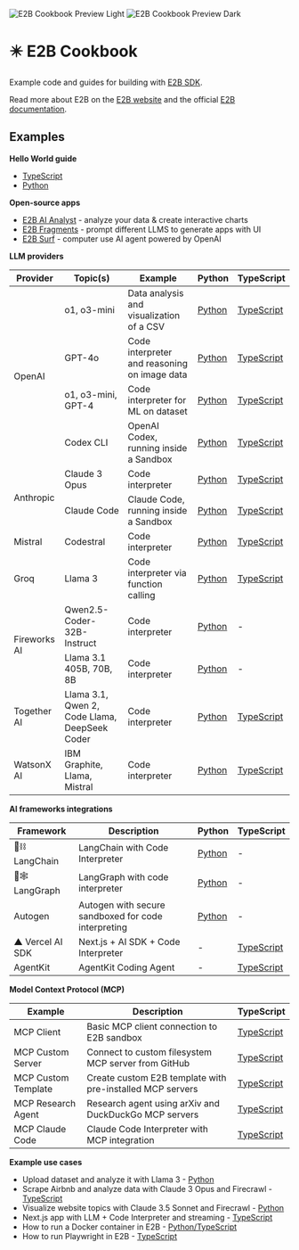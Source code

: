 ![E2B Cookbook Preview Light](/readme-assets/cookbook-light.png#gh-light-mode-only)
![E2B Cookbook Preview Dark](/readme-assets/cookbook-dark.png#gh-dark-mode-only)

# ✴️ E2B Cookbook

Example code and guides for building with [E2B SDK](https://github.com/e2b-dev/e2b).

Read more about E2B on the [E2B website](https://e2b.dev) and the official [E2B documentation](https://e2b.dev/docs).

## Examples

**Hello World guide**

- [TypeScript](https://github.com/e2b-dev/e2b-cookbook/tree/main/examples/hello-world-js)
- [Python](https://github.com/e2b-dev/e2b-cookbook/tree/main/examples/hello-world-python)

**Open-source apps**

- [E2B AI Analyst](https://github.com/e2b-dev/ai-analyst) - analyze your data & create interactive charts
- [E2B Fragments](https://github.com/e2b-dev/fragments) - prompt different LLMS to generate apps with UI
- [E2B Surf](https://github.com/e2b-dev/surf) - computer use AI agent powered by OpenAI

**LLM providers**

<table>
  <thead>
    <tr>
      <th>Provider</th>
      <th>Topic(s)</th>
      <th>Example</th>
      <th>Python</th>
      <th>TypeScript</th>
    </tr>
  </thead>
  <tbody>
    <tr>
      <td rowspan="4">OpenAI</td>
      <td>o1, o3-mini</td>
      <td>Data analysis and visualization of a CSV</td>
      <td><a href="https://github.com/e2b-dev/e2b-cookbook/tree/main/examples/openai-python">Python</a></td>
      <td><a href="https://github.com/e2b-dev/e2b-cookbook/tree/main/examples/openai-js">TypeScript</a></td>
    </tr>
    <tr>
      <td>GPT-4o</td>
      <td>Code interpreter and reasoning on image data</td>
      <td><a href="https://github.com/e2b-dev/e2b-cookbook/tree/main/examples/gpt-4o-python">Python</a></td>
      <td><a href="https://github.com/e2b-dev/e2b-cookbook/tree/main/examples/gpt-4o-js">TypeScript</a></td>
    </tr>
    <tr>
      <td>o1, o3-mini, GPT-4</td>
      <td>Code interpreter for ML on dataset</td>
      <td><a href="https://github.com/e2b-dev/e2b-cookbook/tree/main/examples/o1-and-gpt-4-python">Python</a></td>
      <td><a href="https://github.com/e2b-dev/e2b-cookbook/tree/main/examples/o1-and-gpt-4-js">TypeScript</a></td>
    </tr>
    <tr>
      <td>Codex CLI</td>
      <td>OpenAI Codex, running inside a Sandbox</td>
      <td><a href="https://github.com/e2b-dev/e2b-cookbook/tree/main/examples/openai-codex-in-sandbox-python">Python</a></td>
      <td><a href="https://github.com/e2b-dev/e2b-cookbook/tree/main/examples/openai-codex-in-sandbox-js">TypeScript</a></td>
    </tr>
    <tr>
      <td rowspan="2">Anthropic</td>
      <td>Claude 3 Opus</td>
      <td>Code interpreter</td>
      <td><a href="https://github.com/e2b-dev/e2b-cookbook/tree/main/examples/claude-code-interpreter-python">Python</a></td>
      <td><a href="https://github.com/e2b-dev/e2b-cookbook/tree/main/examples/claude-code-interpreter-js">TypeScript</a></td>
    </tr>
    <tr>
      <td>Claude Code</td>
      <td>Claude Code, running inside a Sandbox</td>
      <td><a href="https://github.com/e2b-dev/e2b-cookbook/tree/main/examples/anthropic-claude-code-in-sandbox-python">Python</a></td>
      <td><a href="https://github.com/e2b-dev/e2b-cookbook/tree/main/examples/anthropic-claude-code-in-sandbox-js">TypeScript</a></td>
    </tr>
    <tr>
      <td>Mistral</td>
      <td>Codestral</td>
      <td>Code interpreter</td>
      <td><a href="https://github.com/e2b-dev/e2b-cookbook/tree/main/examples/codestral-code-interpreter-python">Python</a></td>
      <td><a href="https://github.com/e2b-dev/e2b-cookbook/tree/main/examples/codestral-code-interpreter-js">TypeScript</a></td>
    </tr>
    <tr>
      <td>Groq</td>
      <td>Llama 3</td>
      <td>Code interpreter via function calling</td>
      <td><a href="https://github.com/e2b-dev/e2b-cookbook/blob/main/examples/groq-code-interpreter-python/llama_3_code_interpreter.ipynb">Python</a></td>
      <td><a href="https://github.com/e2b-dev/e2b-cookbook/blob/main/examples/groq-code-interpreter-js">TypeScript</a></td>
    </tr>
    <tr>
      <td rowspan="2">Fireworks AI</td>
      <td>Qwen2.5-Coder-32B-Instruct</td>
      <td>Code interpreter</td>
      <td><a href="https://github.com/e2b-dev/e2b-cookbook/blob/main/examples/fireworks-code-interpreter-python/qwen_code_interpreter.ipynb">Python</a></td>
      <td>-</td>
    </tr>
    <tr>
      <td>Llama 3.1 405B, 70B, 8B</td>
      <td>Code interpreter</td>
      <td><a href="https://github.com/e2b-dev/e2b-cookbook/blob/fireworks/examples/fireworks-code-interpreter-python/llama_3.1_code_interpreter.ipynb">Python</a></td>
      <td>-</td>
    </tr>
    <tr>
      <td>Together AI</td>
      <td>Llama 3.1, Qwen 2, Code Llama, DeepSeek Coder</td>
      <td>Code interpreter</td>
      <td><a href="https://github.com/e2b-dev/e2b-cookbook/tree/main/examples/together-ai-code-interpreter-python">Python</a></td>
      <td><a href="https://github.com/e2b-dev/e2b-cookbook/tree/main/examples/together-ai-code-interpreter-js">TypeScript</a></td>
    </tr>
    <tr>
      <td>WatsonX AI</td>
      <td>IBM Graphite, Llama, Mistral</td>
      <td>Code interpreter</td>
      <td><a href="https://github.com/e2b-dev/e2b-cookbook/tree/main/examples/watsonx-ai-code-interpreter-python">Python</a></td>
      <td><a href="https://github.com/e2b-dev/e2b-cookbook/tree/main/examples/watsonx-ai-code-interpreter-js">TypeScript</a></td>
    </tr>
  </tbody>
</table>

**AI frameworks integrations**

<table>
  <thead>
    <tr>
      <th>Framework</th>
      <th>Description</th>
      <th>Python</th>
      <th>TypeScript</th>
    </tr>
  </thead>
  <tbody>
    <tr>
      <td>🦜⛓️ LangChain</td>
      <td>LangChain with Code Interpreter</td>
      <td><a href="https://github.com/e2b-dev/e2b-cookbook/tree/main/examples/langchain-python">Python</a></td>
      <td>-</td>
    </tr>
    <tr>
      <td>🦜🕸️ LangGraph</td>
      <td>LangGraph with code interpreter</td>
      <td><a href="https://github.com/e2b-dev/e2b-cookbook/tree/main/examples/langgraph-python">Python</a></td>
      <td>-</td>
    </tr>
    <tr>
      <td>Autogen</td>
      <td>Autogen with secure sandboxed for code interpreting</td>
      <td><a href="https://github.com/e2b-dev/e2b-cookbook/tree/main/examples/autogen-python">Python</a></td>
      <td>-</td>
    </tr>
    <tr>
    <td>▲ Vercel AI SDK</td>
      <td>Next.js + AI SDK + Code Interpreter</td>
      <td>-</td>
      <td><a href="https://github.com/e2b-dev/e2b-cookbook/tree/main/examples/nextjs-code-interpreter">TypeScript</a></td>
    </tr>
    <tr>
    <td>AgentKit</td>
      <td>AgentKit Coding Agent</td>
      <td>-</td>
      <td><a href="https://github.com/e2b-dev/e2b-cookbook/tree/main/examples/agentkit-coding-agent">TypeScript</a></td>
    </tr>
  </tbody>
</table>

**Model Context Protocol (MCP)**

<table>
  <thead>
    <tr>
      <th>Example</th>
      <th>Description</th>
      <th>TypeScript</th>
    </tr>
  </thead>
  <tbody>
    <tr>
      <td>MCP Client</td>
      <td>Basic MCP client connection to E2B sandbox</td>
      <td><a href="https://github.com/e2b-dev/e2b-cookbook/tree/main/examples/mcp-client-js">TypeScript</a></td>
    </tr>
    <tr>
      <td>MCP Custom Server</td>
      <td>Connect to custom filesystem MCP server from GitHub</td>
      <td><a href="https://github.com/e2b-dev/e2b-cookbook/tree/main/examples/mcp-custom-server-js">TypeScript</a></td>
    </tr>
    <tr>
      <td>MCP Custom Template</td>
      <td>Create custom E2B template with pre-installed MCP servers</td>
      <td><a href="https://github.com/e2b-dev/e2b-cookbook/tree/main/examples/mcp-custom-template-js">TypeScript</a></td>
    </tr>
    <tr>
      <td>MCP Research Agent</td>
      <td>Research agent using arXiv and DuckDuckGo MCP servers</td>
      <td><a href="https://github.com/e2b-dev/e2b-cookbook/tree/main/examples/mcp-research-agent-js">TypeScript</a></td>
    </tr>
    <tr>
      <td>MCP Claude Code</td>
      <td>Claude Code Interpreter with MCP integration</td>
      <td><a href="https://github.com/e2b-dev/e2b-cookbook/tree/main/examples/mcp-claude-code-js">TypeScript</a></td>
    </tr>
  </tbody>
</table>

**Example use cases**

- Upload dataset and analyze it with Llama 3 - [Python](https://github.com/e2b-dev/e2b-cookbook/tree/main/examples/upload-dataset-code-interpreter)
- Scrape Airbnb and analyze data with Claude 3 Opus and Firecrawl - [TypeScript](https://github.com/e2b-dev/e2b-cookbook/tree/main/examples/firecrawl-scrape-and-analyze-airbnb-data)
- Visualize website topics with Claude 3.5 Sonnet and Firecrawl - [Python](https://github.com/e2b-dev/e2b-cookbook/tree/main/examples/claude-visualize-website-topics)
- Next.js app with LLM + Code Interpreter and streaming - [TypeScript](https://github.com/e2b-dev/e2b-cookbook/tree/main/examples/nextjs-code-interpreter)
- How to run a Docker container in E2B - [Python/TypeScript](https://github.com/e2b-dev/e2b-cookbook/tree/main/examples/docker-in-e2b)
- How to run Playwright in E2B - [TypeScript](https://github.com/e2b-dev/e2b-cookbook/tree/main/examples/playwright-in-e2b)
